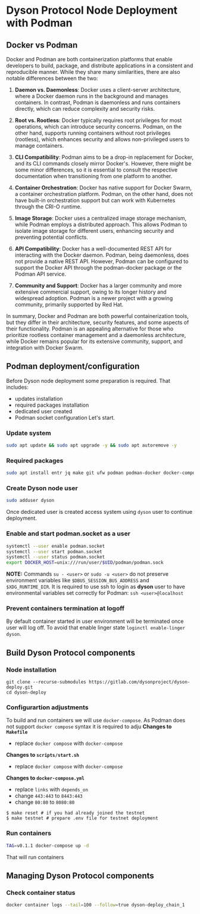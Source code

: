 # Dyson Protocol Node Deployment with Podman

## Docker vs Podman
Docker and Podman are both containerization platforms that enable developers to build, package, and distribute applications in a consistent and reproducible manner. While they share many similarities, there are also notable differences between the two:

1.  **Daemon vs. Daemonless**: Docker uses a client-server architecture, where a Docker daemon runs in the background and manages containers. In contrast, Podman is daemonless and runs containers directly, which can reduce complexity and security risks.
    
2.  **Root vs. Rootless**: Docker typically requires root privileges for most operations, which can introduce security concerns. Podman, on the other hand, supports running containers without root privileges (rootless), which enhances security and allows non-privileged users to manage containers.
    
3.  **CLI Compatibility**: Podman aims to be a drop-in replacement for Docker, and its CLI commands closely mirror Docker's. However, there might be some minor differences, so it is essential to consult the respective documentation when transitioning from one platform to another.
    
4.  **Container Orchestration**: Docker has native support for Docker Swarm, a container orchestration platform. Podman, on the other hand, does not have built-in orchestration support but can work with Kubernetes through the CRI-O runtime.
    
5.  **Image Storage**: Docker uses a centralized image storage mechanism, while Podman employs a distributed approach. This allows Podman to isolate image storage for different users, enhancing security and preventing potential conflicts.
    
6.  **API Compatibility**: Docker has a well-documented REST API for interacting with the Docker daemon. Podman, being daemonless, does not provide a native REST API. However, Podman can be configured to support the Docker API through the podman-docker package or the Podman API service.
    
7.  **Community and Support**: Docker has a larger community and more extensive commercial support, owing to its longer history and widespread adoption. Podman is a newer project with a growing community, primarily supported by Red Hat.
    

In summary, Docker and Podman are both powerful containerization tools, but they differ in their architecture, security features, and some aspects of their functionality. Podman is an appealing alternative for those who prioritize rootless container management and a daemonless architecture, while Docker remains popular for its extensive community, support, and integration with Docker Swarm.


## Podman deployment/configuration
Before Dyson node deployment some preparation is required. That includes:
 - updates installation
 - required packages installation
 - dedicated user created
 - Podman socket configuration
Let's start.

### Update system
```bash
sudo apt update && sudo apt upgrade -y && sudo apt autoremove -y
```


### Required packages
```bash
sudo apt install entr jq make git ufw podman podman-docker docker-compose
```


### Create Dyson node user
```bash
sudo adduser dyson
```
Once dedicated user is created access system using `dyson` user to continue deployment.


### Enable and start podman.socket as a user
```bash
systemctl --user enable podman.socket
systemctl --user start podman.socket
systemctl --user status podman.socket
export DOCKER_HOST=unix:///run/user/$UID/podman/podman.sock
```
**NOTE:** Commands `su - <user>` or `sudo -u <user>` do not preserve environment variables like `$DBUS_SESSION_BUS_ADDRESS` and `$XDG_RUNTIME_DIR`.
It is required to use ssh to login as **dyson** user to have environmental variables set correctly for Podman: `ssh <user>@localhost`


### Prevent containers termination at logoff
By default container started in user environment will be terminated once user will log off.
To avoid that enable linger state `loginctl enable-linger dyson`.



## Build Dyson Protocol components

### Node installation

```
git clone --recurse-submodules https://gitlab.com/dysonproject/dyson-deploy.git
cd dyson-deploy
```

### Configurartion adjustments
To build and run containers we will use `docker-compose`. As Podman does not support `docker compose` syntax it is required to adju
**Changes to `Makefile`**
- replace `docker compose` with `docker-compose`

**Changes to `scripts/start.sh`**
- replace `docker compose` with `docker-compose`

**Changes to `docker-compose.yml`**
- replace `links` with `depends_on`
- change `443:443` to `8443:443`
- change `80:80` to `8080:80`


```
$ make reset # if you had already joined the testnet
$ make testnet # prepare .env file for testnet deployment
```

### Run containers
```bash
TAG=v0.1.1 docker-compose up -d
```
That will run containers 


## Managing Dyson Protocol components

### Check container status
```bash
docker container logs --tail=100 --follow=true dyson-deploy_chain_1
```
